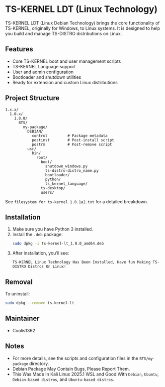 
# TS-KERNEL LDT (Linux Technology)

TS-KERNEL LDT (Linux Debian Technology) brings the core functionality of TS-KERNEL, originally for Windows, to Linux systems. It is designed to help you build and manage TS-DISTRO distributions on Linux.

## Features

- Core TS-KERNEL boot and user management scripts
- TS-KERNEL Language support
- User and admin configuration
- Bootloader and shutdown utilities
- Ready for extension and custom Linux distributions

## Project Structure

```plaintext
1.x.x/
  1.0.x/
    1.0.0/
      BTS/
        my-package/
          DEBIAN/
            control         # Package metadata
            postinst        # Post-install script
            postrm          # Post-remove script
          usr/
            bin/
              root/
                boot/
                  shutdown_windows.py
                  ts-distro-distro_name.py
                  bootloader/
                  python/
                  ts_kernel_language/
                ts-desktop/
                users/
```

See `filesystem for ts-kernel 1.0.1a2.txt` for a detailed breakdown.

## Installation

1. Make sure you have Python 3 installed.
2. Install the `.deb` package:
   ```bash
   sudo dpkg -i ts-kernel-lt_1.0.0_amd64.deb
   ```
3. After installation, you’ll see:
   ```
   TS-KERNEL Linux Technology Has Been Installed, Have fun Making TS-DISTRO Distros On Linux!
   ```

## Removal

To uninstall:
```bash
sudo dpkg --remove ts-kernel-lt
```

## Maintainer

- Coolis1362

## Notes

- For more details, see the scripts and configuration files in the `BTS/my-package` directory.
- Debian Package May Contain Bugs, Please Report Them.
- This Was Made In Kali Linux 2025.1 WSL and Good With `Debian`, `Ubuntu`, `Debian-based distros`, and `Ubuntu-based distros`.

